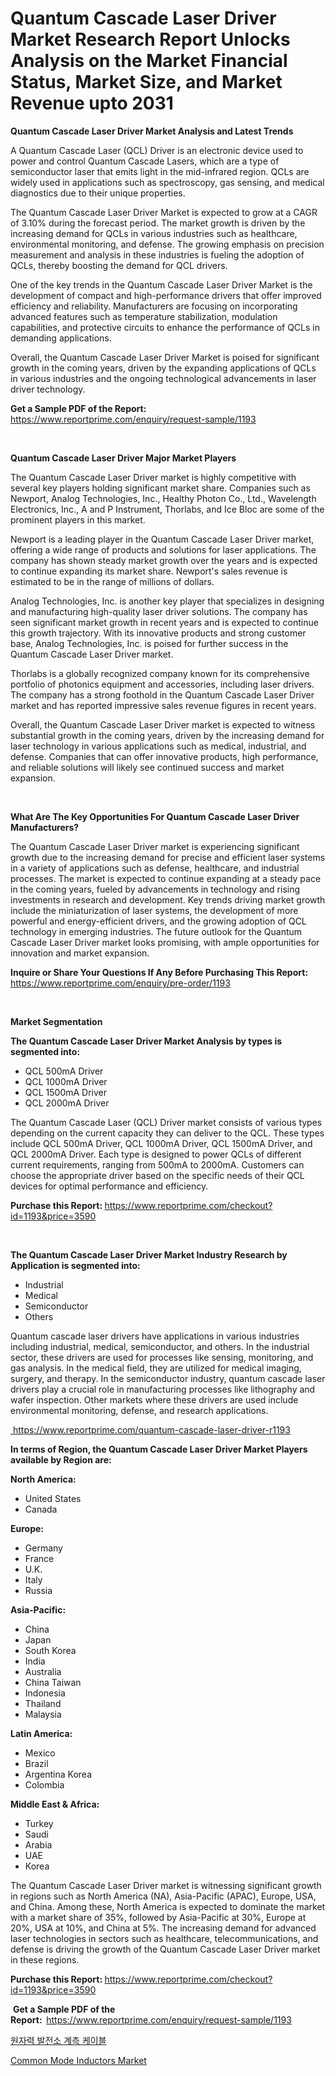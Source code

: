 <p><h1>Quantum Cascade Laser Driver Market Research Report Unlocks Analysis on the Market Financial Status, Market Size, and Market Revenue upto 2031</h1></p><p><strong>Quantum Cascade Laser Driver Market Analysis and Latest Trends</strong></p>
<p><p>A Quantum Cascade Laser (QCL) Driver is an electronic device used to power and control Quantum Cascade Lasers, which are a type of semiconductor laser that emits light in the mid-infrared region. QCLs are widely used in applications such as spectroscopy, gas sensing, and medical diagnostics due to their unique properties.</p><p>The Quantum Cascade Laser Driver Market is expected to grow at a CAGR of 3.10% during the forecast period. The market growth is driven by the increasing demand for QCLs in various industries such as healthcare, environmental monitoring, and defense. The growing emphasis on precision measurement and analysis in these industries is fueling the adoption of QCLs, thereby boosting the demand for QCL drivers.</p><p>One of the key trends in the Quantum Cascade Laser Driver Market is the development of compact and high-performance drivers that offer improved efficiency and reliability. Manufacturers are focusing on incorporating advanced features such as temperature stabilization, modulation capabilities, and protective circuits to enhance the performance of QCLs in demanding applications.</p><p>Overall, the Quantum Cascade Laser Driver Market is poised for significant growth in the coming years, driven by the expanding applications of QCLs in various industries and the ongoing technological advancements in laser driver technology.</p></p>
<p><strong>Get a Sample PDF of the Report:&nbsp;</strong> <a href="https://www.reportprime.com/enquiry/request-sample/1193">https://www.reportprime.com/enquiry/request-sample/1193</a></p>
<p>&nbsp;</p>
<p><strong>Quantum Cascade Laser Driver Major Market Players</strong></p>
<p><p>The Quantum Cascade Laser Driver market is highly competitive with several key players holding significant market share. Companies such as Newport, Analog Technologies, Inc., Healthy Photon Co., Ltd., Wavelength Electronics, Inc., A and P Instrument, Thorlabs, and Ice Bloc are some of the prominent players in this market.</p><p>Newport is a leading player in the Quantum Cascade Laser Driver market, offering a wide range of products and solutions for laser applications. The company has shown steady market growth over the years and is expected to continue expanding its market share. Newport's sales revenue is estimated to be in the range of millions of dollars.</p><p>Analog Technologies, Inc. is another key player that specializes in designing and manufacturing high-quality laser driver solutions. The company has seen significant market growth in recent years and is expected to continue this growth trajectory. With its innovative products and strong customer base, Analog Technologies, Inc. is poised for further success in the Quantum Cascade Laser Driver market.</p><p>Thorlabs is a globally recognized company known for its comprehensive portfolio of photonics equipment and accessories, including laser drivers. The company has a strong foothold in the Quantum Cascade Laser Driver market and has reported impressive sales revenue figures in recent years.</p><p>Overall, the Quantum Cascade Laser Driver market is expected to witness substantial growth in the coming years, driven by the increasing demand for laser technology in various applications such as medical, industrial, and defense. Companies that can offer innovative products, high performance, and reliable solutions will likely see continued success and market expansion.</p></p>
<p>&nbsp;</p>
<p><strong>What Are The Key Opportunities For Quantum Cascade Laser Driver Manufacturers?</strong></p>
<p><p>The Quantum Cascade Laser Driver market is experiencing significant growth due to the increasing demand for precise and efficient laser systems in a variety of applications such as defense, healthcare, and industrial processes. The market is expected to continue expanding at a steady pace in the coming years, fueled by advancements in technology and rising investments in research and development. Key trends driving market growth include the miniaturization of laser systems, the development of more powerful and energy-efficient drivers, and the growing adoption of QCL technology in emerging industries. The future outlook for the Quantum Cascade Laser Driver market looks promising, with ample opportunities for innovation and market expansion.</p></p>
<p><strong>Inquire or Share Your Questions If Any Before Purchasing This Report:</strong> <a href="https://www.reportprime.com/enquiry/pre-order/1193">https://www.reportprime.com/enquiry/pre-order/1193</a></p>
<p>&nbsp;</p>
<p><strong>Market Segmentation</strong></p>
<p><strong>The Quantum Cascade Laser Driver Market Analysis by types is segmented into:</strong></p>
<p><ul><li>QCL 500mA Driver</li><li>QCL 1000mA Driver</li><li>QCL 1500mA Driver</li><li>QCL 2000mA Driver</li></ul></p>
<p><p>The Quantum Cascade Laser (QCL) Driver market consists of various types depending on the current capacity they can deliver to the QCL. These types include QCL 500mA Driver, QCL 1000mA Driver, QCL 1500mA Driver, and QCL 2000mA Driver. Each type is designed to power QCLs of different current requirements, ranging from 500mA to 2000mA. Customers can choose the appropriate driver based on the specific needs of their QCL devices for optimal performance and efficiency.</p></p>
<p><strong>Purchase this Report:&nbsp;</strong><a href="https://www.reportprime.com/checkout?id=1193&price=3590">https://www.reportprime.com/checkout?id=1193&price=3590</a></p>
<p>&nbsp;</p>
<p><strong>The Quantum Cascade Laser Driver Market Industry Research by Application is segmented into:</strong></p>
<p><ul><li>Industrial</li><li>Medical</li><li>Semiconductor</li><li>Others</li></ul></p>
<p><p>Quantum cascade laser drivers have applications in various industries including industrial, medical, semiconductor, and others. In the industrial sector, these drivers are used for processes like sensing, monitoring, and gas analysis. In the medical field, they are utilized for medical imaging, surgery, and therapy. In the semiconductor industry, quantum cascade laser drivers play a crucial role in manufacturing processes like lithography and wafer inspection. Other markets where these drivers are used include environmental monitoring, defense, and research applications.</p></p>
<p><a href="https://www.reportprime.com/quantum-cascade-laser-driver-r1193">&nbsp;https://www.reportprime.com/quantum-cascade-laser-driver-r1193</a></p>
<p><strong>In terms of Region, the Quantum Cascade Laser Driver Market Players available by Region are:</strong></p>
<p>
    <p> <strong> North America: </strong>
        <ul>
            <li>United States</li>
            <li>Canada</li>
        </ul>
        </p> 
    <p> <strong> Europe: </strong>
        <ul>
            <li>Germany</li>
            <li>France</li>
            <li>U.K.</li>
            <li>Italy</li>
            <li>Russia</li>
        </ul>
        </p> 
    <p> <strong> Asia-Pacific: </strong>
        <ul>
            <li>China</li>
            <li>Japan</li>
            <li>South Korea</li>
            <li>India</li>
            <li>Australia</li>
            <li>China Taiwan</li>
            <li>Indonesia</li>
            <li>Thailand</li>
            <li>Malaysia</li>
        </ul>
        </p> 
    <p> <strong> Latin America: </strong>
        <ul>
            <li>Mexico</li>
            <li>Brazil</li>
            <li>Argentina Korea</li>
            <li>Colombia</li>
        </ul>
        </p> 
    <p> <strong> Middle East & Africa: </strong>
        <ul>
            <li>Turkey</li>
            <li>Saudi</li>
            <li>Arabia</li>
            <li>UAE</li>
            <li>Korea</li>
        </ul>
    </p>
    </p>
<p><p>The Quantum Cascade Laser Driver market is witnessing significant growth in regions such as North America (NA), Asia-Pacific (APAC), Europe, USA, and China. Among these, North America is expected to dominate the market with a market share of 35%, followed by Asia-Pacific at 30%, Europe at 20%, USA at 10%, and China at 5%. The increasing demand for advanced laser technologies in sectors such as healthcare, telecommunications, and defense is driving the growth of the Quantum Cascade Laser Driver market in these regions.</p></p>
<p><strong>Purchase this Report: </strong><a href="https://www.reportprime.com/checkout?id=1193&price=3590">https://www.reportprime.com/checkout?id=1193&price=3590</a></p>
<p>&nbsp;<strong>Get a Sample PDF of the Report:&nbsp;&nbsp;</strong><a href="https://www.reportprime.com/enquiry/request-sample/1193">https://www.reportprime.com/enquiry/request-sample/1193</a></p>
<p><strong></strong></p>
<p><p><a href="https://github.com/tukangkrupk/Market-Research-Report-List-2/blob/main/6927229102090.md">원자력 발전소 계측 케이블</a></p><p><a href="https://github.com/yadanielu/Market-Research-Report-List-2/blob/main/common-mode-inductors-market.md">Common Mode Inductors Market</a></p></p>